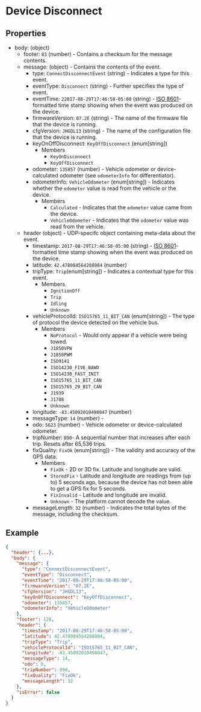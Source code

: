 # Device Disconnect

## Properties

- body: (object)
  - footer: `83` (number) - Contains a checksum for the message contents.
  - message: (object) - Contains the contents of the event.
    - type: `ConnectDisconnectEvent` (string) - Indicates a type for this event.
    - eventType: `Disconnect` (string) - Further specifies the type of event.
    - eventTime: `22017-08-29T17:46:58-05:00` (string) - [ISO 8601](https://en.wikipedia.org/wiki/ISO_8601)-formatted time stamp showing when the event was produced on the device.
    - firmwareVersion: `07.2E` (string) - The name of the firmware file that the device is running.
    - cfgVersion: `JHGDL13` (string) - The name of the configuration file that the device is running.
    - keyOnOffDisconnect: `KeyOffDisconnect` (enum[string]) 
      - Members
        - `KeyOnDisconnect`
        - `KeyOffDisconnect`
    - odometer: `135857` (number) - Vehicle odometer or device-calculated odometer (see `odometerInfo` for differentiator).
    - odometerInfo: `VehicleOdometer` (enum[string]) - Indicates whether the `odometer` value is read from the vehicle or the device.
      - Members
        - `Calculated` - Indicates that the `odometer` value came from the device.
        - `VehicleOdometer` - Indicates that the `odometer` value was read from the vehicle.
  - header (object) - UDP-specifc object containing meta-data about the event.
    - timestamp: `2017-08-29T17:46:58-05:00` (string) - [ISO 8601](https://en.wikipedia.org/wiki/ISO_8601)-formatted time stamp showing when the event was produced on the device.
    - latitude: `42.478084564208984` (number)
    - tripType: `Trip`(enum[string]) - Indicates a contextual type for this event.
      - Members
        - `IgnitionOff`
        - `Trip`
        - `Idling`
        - `Unknown`
    - vehicleProtocolId: `ISO15765_11_BIT_CAN` (enum[string]) - The type of protocol the device detected on the vehicle bus.
      - Members
        - `NoProtocol` - Would only appear if a vehicle were being towed. 
        - `J1850VPW`
        - `J1850PWM`
        - `ISO9141`
        - `ISO14230_FIVE_BAWD`
        - `ISO14230_FAST_INIT`
        - `ISO15765_11_BIT_CAN`
        - `ISO15765_29_BIT_CAN`
        - `J1939`
        - `J1708`
        - `Unknown`
    - longitude: `-83.45092010498047` (number)
    - messageType: `14` (number) - 
    - odo: `5623` (number) - Vehicle odometer or device-calculated odometer.
    - tripNumber: `890`- A sequential number that increases after each trip. Resets after 65,536 trips.
    - fixQuality: `FixOk` (enum[string]) - The validity and accuracy of the GPS data.
      - Members
        - `FixOk` - 2D or 3D fix. Latitude and longitude are valid.
        - `StoredFix` - Latitude and longitude are readings from (up to) 5 seconds ago, because the device has not been able to get a GPS fix for 5 seconds.
        - `FixInvalid` - Latitude and longitude are invalid.
        - `Unknown` - The platform cannot decode the value.
    - messageLength: `32` (number) - Indicates the total bytes of the message, including the checksum.

## Example

```json
{
  "header": {...},
  "body": {
    "message": {
      "type": "ConnectDisconnectEvent",
      "eventType": "Disconnect",
      "eventTime": "2017-08-29T17:46:58-05:00",
      "firmwareVersion": "07.2E",
      "cfgVersion": "JHGDL13",
      "keyOnOffDisconnect": "KeyOffDisconnect",
      "odometer": 135857,
      "odometerInfo": "VehicleOdometer"
    },
    "footer": 128,
    "header": {
      "timestamp": "2017-08-29T17:46:58-05:00",
      "latitude": 42.478084564208984,
      "tripType": "Trip",
      "vehicleProtocolId": "ISO15765_11_BIT_CAN",
      "longitude": -83.45092010498047,
      "messageType": 14,
      "odo": 0,
      "tripNumber": 890,
      "fixQuality": "FixOk",
      "messageLength": 32
    },
    "isError": false
  }
}
```
